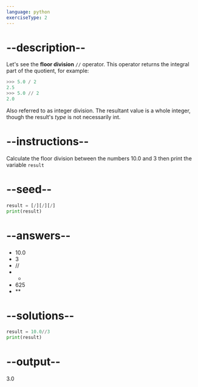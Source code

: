 ```yaml
---
language: python
exerciseType: 2
---
```


# --description--

Let's see the **floor division** `//` operator.
This operator returns the integral part of the quotient, for example:
```python
>>> 5.0 / 2
2.5
>>> 5.0 // 2
2.0
```
Also referred to as integer division. The resultant value is a whole integer, though the result's *type* is not necessarily int.

# --instructions--

Calculate the floor division between the numbers 10.0 and 3 then print the variable `result`

# --seed--

```python
result = [/][/][/]
print(result)
```

# --answers--

- 10.0
- 3
- //
- *
- 625
- **

# --solutions--

```python
result = 10.0//3
print(result)
```

# --output--

3.0
